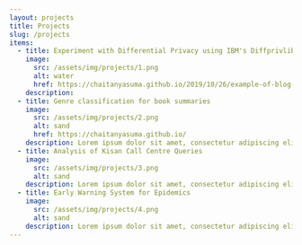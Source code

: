 ```yaml
---
layout: projects
title: Projects
slug: /projects
items:
  - title: Experiment with Differential Privacy using IBM's Diffprivlib
    image:
      src: /assets/img/projects/1.png
      alt: water
      href: https://chaitanyasuma.github.io/2019/10/26/example-of-blog-post
    description:
  - title: Genre classification for book summaries
    image:
      src: /assets/img/projects/2.png
      alt: sand
      href: https://chaitanyasuma.github.io/
    description: Lorem ipsum dolor sit amet, consectetur adipiscing elit, sed do eiusmod tempor incididunt ut labore et dolore magna aliqua. Ut enim ad minim veniam, quis nostrud exercitation ullamco laboris nisi ut aliquip ex ea commodo consequat. Duis aute irure dolor in reprehenderit in voluptate velit esse cillum dolore eu fugiat nulla pariatur.
  - title: Analysis of Kisan Call Centre Queries
    image:
      src: /assets/img/projects/3.png
      alt: sand
    description: Lorem ipsum dolor sit amet, consectetur adipiscing elit, sed do eiusmod tempor incididunt ut labore et dolore magna aliqua. Ut enim ad minim veniam, quis nostrud exercitation ullamco laboris nisi ut aliquip ex ea commodo consequat. Duis aute irure dolor in reprehenderit in voluptate velit esse cillum dolore eu fugiat nulla pariatur.
  - title: Early Warning System for Epidemics
    image:
      src: /assets/img/projects/4.png
      alt: sand
    description: Lorem ipsum dolor sit amet, consectetur adipiscing elit, sed do eiusmod tempor incididunt ut labore et dolore magna aliqua. Ut enim ad minim veniam, quis nostrud exercitation ullamco laboris nisi ut aliquip ex ea commodo consequat. Duis aute irure dolor in reprehenderit in voluptate velit esse cillum dolore eu fugiat nulla pariatur.
---
```

<br />
<br />
